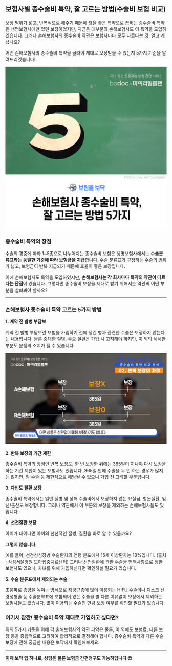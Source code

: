 ## 보험사별 종수술비 특약, 잘 고르는 방법(수술비 보험 비교)

보장 범위가 넓고, 반복적으로 해주기 때문에 효율 좋은 특약으로 꼽히는 종수술비 특약은 생명보험사에만 있던 보장이었지만, 지금은 대부분의 손해보험사도 이 특약을 도입하였습니다. 그러나 손해보험사의 종수술비 약관은 보험사마다 모두 다르다는 것, 알고 계셨나요?

어떤 손해보험사의 종수술비 특약을 골라야 제대로 보장받을 수 있는지 5가지 기준을 알려드리겠습니다!

![alt img](https://raw.githubusercontent.com/aijinet/doctor-contents/master/contents/202008/200814/%EC%88%98%EC%88%A0%EB%B9%84%ED%8A%B9%EC%95%BD01.png)
### 종수술비 특약의 장점
수술의 경중에 따라 1~5종으로 나누어지는 종수술비 보험은 생명보험사에서는 **수술분류표라는 동일한 기준에 따라 보험금을 지급**합니다. 수술 분류표가 규정하는 수술의 범위가 넓고, 보험금이 반복 지급되기 때문에 효율이 좋은 보장입니다.

이에 손해보험사도 특약을 도입하였지만, **손해보험사는 각 회사마다 특약의 약관이 다르다는 단점**이 있습니다. 그렇다면 종수술비 보장을 제대로 받기 위해서는 약관의 어떤 부분을 살펴봐야 할까요?
___

### 손해보험사 종수술비 특약 고르는 5가지 방법
**1.	계약 전 발병 부담보**

계약 전 발병 부담보란 보험을 가입하기 전에 생긴 병과 관련한 수술은 보장하지 않는다는 내용입니다. 물론 중대한 질병, 주요 질환은 가입 시 고지해야 하지만, 이 외의 세세한 부분도 분쟁의 소지가 될 수 있습니다.

![alt img](https://raw.githubusercontent.com/aijinet/doctor-contents/master/contents/202008/200814/%EC%88%98%EC%88%A0%EB%B9%84%ED%8A%B9%EC%95%BD02.png)

**2. 반복 보장의 기간 제한**

종수술비 특약의 장점인 반복 보장도, 한 번 보장한 뒤에는 365일이 지나야 다시 보장을 하는 기간 제한이 있는 보험사도 있습니다. 365일 안에 수술을 두 번 하는 경우가 많지는 않지만, 암 수술 등 제한적으로 해당될 수 있으니 가입 전 고려할 부분입니다.

**3. 다빈도 질환 보장**

종수술비 특약에서는 일반 질병 및 상해 수술비에서 보장하지 않는 요실금, 항문질환, 임신/출산도 보장합니다. 그러나 약관에서 이 부분의 보장을 제외하는 손해보험사들도 있습니다.

**4. 선천질환 보장**

아이가 태어나면 아이의 선천적인 질병, 질환을 바로 알 수 있을까요?

**그렇지 않습니다.**

예를 들어, 선천성심장병 수술환자의 연령 분포에서 15세 이상환자는 18%입니다. (출처 : 삼성서울병원 모아집중치료센터) 그러나 선천질환에 관한 수술을 면책사항으로 정한 보험사도 있으니, 자녀를 위해 가입하신다면 확인하실 필요가 있습니다.

**5. 수술 분류표에서 제외되는 수술**

초음파로 종양을 녹이는 방식으로 자궁근종에 많이 이용되는 HIFU 수술이나 디스크 신경성형술 등 수술분류표에 포함되어 있는 수술을 별 다른 이유없이 보장에서 제외하는 보험사들도 있습니다. 많이 이용되는 수술인 만큼 보장 여부를 확인할 필요가 있습니다.

### 여기서 잠깐! 종수술비 특약 제대로 가입하고 싶다면?

위의 5가지 기준을 위해 각 손해보험사의 약관 파악은 물론, 이 외에도 보험료, 다른 보장 등을 종합적으로 고려하여 합리적으로 결정해야 합니다.
종수술비 특약과 다른 수술 보장에 관해 궁금한 내용은 보닥에서 확인해보세요.
___
**이제 보닥 앱 하나로, 상담은 물론 보험금 간편청구도 가능하답니다 😊**
